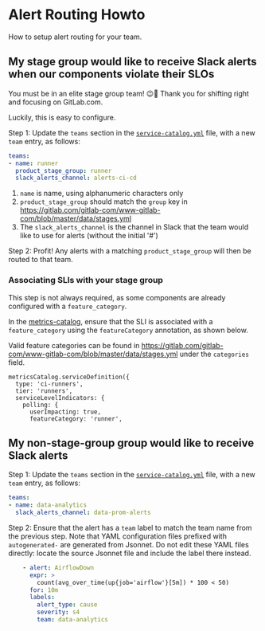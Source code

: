 # Alert Routing Howto

How to setup alert routing for your team.

## My stage group would like to receive Slack alerts when our components violate their SLOs

You must be in an elite stage group team! 😉🙂 Thank you for shifting right and focusing on GitLab.com.

Luckily, this is easy to configure.

Step 1: Update the `teams` section in the [`service-catalog.yml`](https://gitlab.com/gitlab-com/runbooks/blob/master/services/service-catalog.yml) file, with a new `team` entry, as follows:

```yaml
teams:
- name: runner
  product_stage_group: runner
  slack_alerts_channel: alerts-ci-cd
```

1. `name` is name, using alphanumeric characters only
1. `product_stage_group` should match the `group` key in https://gitlab.com/gitlab-com/www-gitlab-com/blob/master/data/stages.yml
1. The `slack_alerts_channel` is the channel in Slack that the team would like to use for alerts (without the initial '#')

Step 2: Profit! Any alerts with a matching `product_stage_group` will then be routed to that team.

### Associating SLIs with your stage group

This step is not always required, as some components are already configured with a `feature_category`.

In the [metrics-catalog](https://gitlab.com/gitlab-com/runbooks/-/tree/master/metrics-catalog/services), ensure that the SLI is
associated with a `feature_category` using the `featureCategory` annotation, as shown below.

Valid feature categories can be found in https://gitlab.com/gitlab-com/www-gitlab-com/blob/master/data/stages.yml under the `categories` field.

```jsonnet
metricsCatalog.serviceDefinition({
  type: 'ci-runners',
  tier: 'runners',
  serviceLevelIndicators: {
    polling: {
      userImpacting: true,
      featureCategory: 'runner',
```

## My non-stage-group group would like to receive Slack alerts

Step 1: Update the `teams` section in the [`service-catalog.yml`](https://gitlab.com/gitlab-com/runbooks/blob/master/services/service-catalog.yml) file, with a new `team` entry, as follows:

```yaml
teams:
- name: data-analytics
  slack_alerts_channel: data-prom-alerts
```

Step 2: Ensure that the alert has a `team` label to match the team name from the previous step. Note that YAML configuration
files prefixed with `autogenerated-` are generated from Jsonnet. Do not edit these YAML files directly: locate the source
Jsonnet file and include the label there instead.


```yaml
    - alert: AirflowDown
      expr: >
        count(avg_over_time(up{job='airflow'}[5m]) * 100 < 50)
      for: 10m
      labels:
        alert_type: cause
        severity: s4
        team: data-analytics
```
